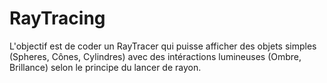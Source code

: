 # RayTracing

L'objectif est de coder un RayTracer qui puisse afficher des objets simples (Spheres, Cônes, Cylindres) avec des intéractions lumineuses (Ombre, Brillance) selon le principe du lancer de rayon.
